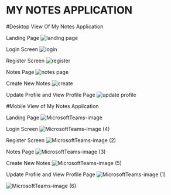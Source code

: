 # MY NOTES APPLICATION
#Desktop View Of My Notes Application

Landing Page
![landing page](https://user-images.githubusercontent.com/32638864/210227922-5da01b5d-427d-49b6-809f-0e3d9f027f3b.PNG)

Login Screen
![login](https://user-images.githubusercontent.com/32638864/210227799-edee843b-1a42-421e-bf39-12034b8e3248.PNG)

Register Screen
![register](https://user-images.githubusercontent.com/32638864/210227851-04575725-910f-4e83-b6ce-3bb71c403e3b.PNG)

Notes Page
![notes page](https://user-images.githubusercontent.com/32638864/210228983-00a45e47-8eef-44d1-a4fe-b86e94bcca66.PNG)


Create New Notes
![create](https://user-images.githubusercontent.com/32638864/210229009-5d4365be-cc1f-41c4-bad0-84e7dacc81bf.PNG)

Update Profile and View Profile Page
![update profile](https://user-images.githubusercontent.com/32638864/210227998-03e0418f-1a05-4b83-8634-12127327f804.PNG)

#Mobile View of My Notes Application

Landing Page
![MicrosoftTeams-image](https://user-images.githubusercontent.com/32638864/210228040-f2389c3d-5c08-4a39-9028-478fec5eba44.png)

Login Screen
![MicrosoftTeams-image (4)](https://user-images.githubusercontent.com/32638864/210228049-09419875-15a9-42ab-af7a-251733231f9c.png)

Register Screen
![MicrosoftTeams-image (2)](https://user-images.githubusercontent.com/32638864/210228060-63050fb8-0e06-41c0-ba86-66b48d7157e9.png)

Notes Page
![MicrosoftTeams-image (3)](https://user-images.githubusercontent.com/32638864/210228075-57307e8a-549b-450d-a321-98df7f64f7b0.png)

Create New Notes
![MicrosoftTeams-image (5)](https://user-images.githubusercontent.com/32638864/210229031-e4e04931-f5f4-4af8-b8f6-9acbccdbdd9c.png)

Update Profile and View Profile Page
![MicrosoftTeams-image (1)](https://user-images.githubusercontent.com/32638864/210228100-e76a11e5-129f-44ee-a3c1-a946dda1cdd6.png)

![MicrosoftTeams-image (6)](https://user-images.githubusercontent.com/32638864/210228104-450ca1e5-2cc6-42d0-8e17-27db754d0e64.png)

